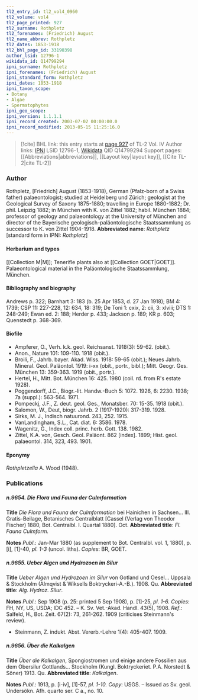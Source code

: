 ```yaml
---
tl2_entry_id: tl2_vol4_0960
tl2_volume: vol4
tl2_page_printed: 927
tl2_surname: Rothpletz
tl2_forenames: (Friedrich) August
tl2_name_abbrev: Rothpletz
tl2_dates: 1853-1918
tl2_bhl_page_id: 33190398
author_lsid: 12796-1
wikidata_id: Q14799294
ipni_surname: Rothpletz
ipni_forenames: (Friedrich) August
ipni_standard_form: Rothpletz
ipni_dates: 1853-1918
ipni_taxon_scope: 
- Botany
- Algae
- Spermatophytes
ipni_geo_scope: 
ipni_version: 1.1.1.1
ipni_record_created: 2003-07-02 00:00:00.0
ipni_record_modified: 2013-05-15 11:25:16.0
---
```


> [!cite] BHL link: this entry starts at [page 927](https://www.biodiversitylibrary.org/page/33190398) of TL-2 Vol. IV
> Author links: [IPNI](https://www.ipni.org/a/12796-1) LSID 12796-1, [Wikidata](https://www.wikidata.org/wiki/Q14799294) QID Q14799294
> Support pages: [[Abbreviations|abbreviations]], [[Layout key|layout key]], [[Cite TL-2|cite TL-2]]

### Author

Rothpletz, \[Friedrich\] August (1853-1918), German (Pfalz-born of a Swiss father) palaeontologist; studied at Heidelberg und Zürich; geologist at the Geological Survey of Saxony 1875-1880; travelling in Europe 1880-1882; Dr. phil. Leipzig 1882; in München with K. von Zittel 1882; habil. München 1884; professor of geology and palaeontology at the University of München and director of the Bayerische geologisch-paläontologische Staatssammlung as successor to K. von Zittel 1904-1918. 
**Abbreviated name**: *Rothpletz* \[standard form in IPNI: *Rothpletz*\]

#### Herbarium and types

[[Collection M|M]]; Tenerifle plants also at [[Collection GOET|GOET]]. Palaeontological material in the Paläontologische Staatssammlung, München.

#### Bibliography and biography

Andrews p. 322; Barnhart 3: 183 (b. 25 Apr 1853, d. 27 Jan 1918); BM 4: 1739; CSP 11: 227-228, 12: 634, 18: 319; De Toni 1: cxix, 2: cii, 3: xlviii; DTS 1: 248-249; Ewan ed. 2: 188; Herder p. 433; Jackson p. 189; KR p. 603; Quenstedt p. 368-369.

#### Biofile

- Ampferer, O., Verh. k.k. geol. Reichsanst. 1918(3): 59-62. (obit.).
- Anon., Nature 101: 109-110. 1918 (obit.).
- Broili, F., Jahrb. bayer. Akad. Wiss. 1918: 59-65 (obit.); Neues Jahrb. Mineral. Geol. Paläontol. 1919: i-xx (obit., portr., bibl.); Mitt. Geogr. Ges. München 13: 359-363. 1919 (obit., portr.).
- Hertel, H., Mitt. Bot. München 16: 425. 1980 (coll. rd. from R's estate 1928).
- Poggendorff, J.C., Biogr.-lit. Handw.-Buch 5: 1072. 1926, 6: 2230. 1938; 7a (suppl.): 563-564. 1971.
- Pompeckj, J.F., Z. deut. geol. Ges., Monatsber. 70: 15-35. 1918 (obit.).
- Salomon, W., Deut, biogr. Jahrb. 2 (1917-1920): 317-319. 1928.
- Sirks, M. J., Indisch natuurond. 243, 252. 1915.
- VanLandingham, S.L., Cat. diat. 6: 3586. 1978.
- Wagenitz, G., Index coll. princ. herb. Gott. 138. 1982.
- Zittel, K.A. von, Gesch. Geol. Paläont. 862 \[index\]. 1899; Hist. geol. palaeontol. 314, 323, 493. 1901.

#### Eponymy

*Rothpletzella* A. Wood (1948).

### Publications

##### n.9654. Die Flora und Fauna der Culmformation

**Title**
*Die Flora und Fauna der Culmformation* bei Hainichen in Sachsen... III. Gratis-Beilage, Botanisches Centralblatt \[Cassel (Verlag von Theodor Fischer) 1880, Bot. Centralbl. I. Quartal 1880\]. Oct.
**Abbreviated title**: *Fl. Fauna Culmform.*

**Notes**
*Publ*.: Jan-Mar 1880 (as supplement to Bot. Centralbl. vol. 1, 1880), p. \[i\], \[1\]-40, *pl. 1-3* (uncol. liths). *Copies*: BR, GOET.

##### n.9655. Ueber Algen und Hydrozoen im Silur

**Title**
*Ueber Algen und Hydrozoen im Silur* von Gotland und Oesel... Uppsala & Stockholm (Almqvist & Wiksells Boktryckeri-A.-B.). 1908. Qu.
**Abbreviated title**: *Alg. Hydroz. Silur*.

**Notes**
*Publ*.: Sep 1908 (p. 25: printed 5 Sep 1908), p. \[1\]-25, *pl. 1-6. Copies*: FH, NY, US, USDA; IDC 452. – K. Sv. Vet.-Akad. Handl. 43(5), 1908.
*Ref*.: Salfeld, H., Bot. Zeit. 67(2): 73, 261-262. 1909 (criticises Steinmann's review).
- Steinmann, Z. indukt. Abst. Vererb.-Lehre 1(4): 405-407. 1909.

##### n.9656. Über die Kalkalgen

**Title**
*Über die Kalkalgen*, Spongiostromen und einige andere Fossilien aus dem Obersilur Gottlands... Stockholm (Kungl. Boktryckeriet. P.A. Norstedt & Söner) 1913. Qu.
**Abbreviated title**: *Kalkalgen*.

**Notes**
*Publ*.: 1913, p. \[i-iv\], \[1\]-57, *pl. 1-10. Copy*: USGS. – Issued as Sv. geol. Undersökn. Afh. quarto ser. C a., no. 10.

